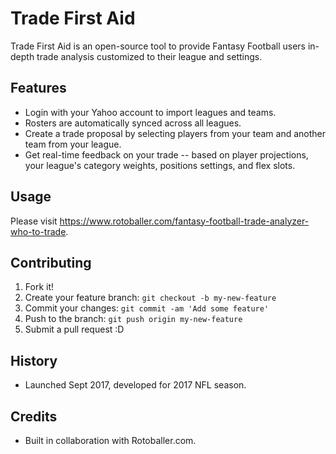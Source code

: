 # Trade First Aid
Trade First Aid is an open-source tool to provide Fantasy Football users in-depth trade analysis customized to their league and settings.
## Features
- Login with your Yahoo account to import leagues and teams.
- Rosters are automatically synced across all leagues.
- Create a trade proposal by selecting players from your team and another team from your league.
- Get real-time feedback on your trade -- based on player projections, your league's category weights, positions settings, and flex slots.
## Usage
Please visit https://www.rotoballer.com/fantasy-football-trade-analyzer-who-to-trade.
## Contributing
1. Fork it!
2. Create your feature branch: `git checkout -b my-new-feature`
3. Commit your changes: `git commit -am 'Add some feature'`
4. Push to the branch: `git push origin my-new-feature`
5. Submit a pull request :D
## History
- Launched Sept 2017, developed for 2017 NFL season.
## Credits
- Built in collaboration with Rotoballer.com.
